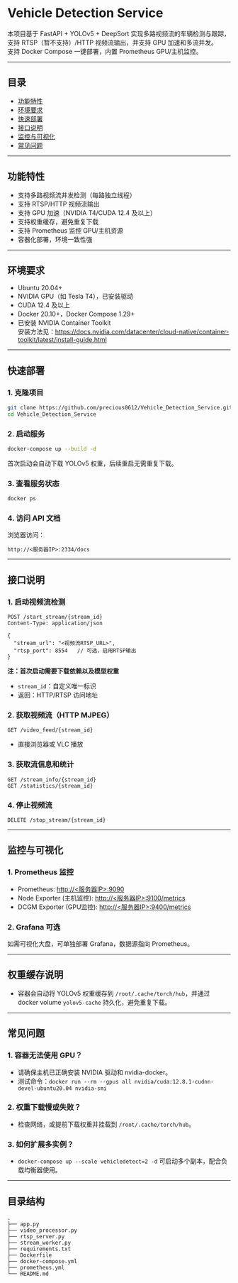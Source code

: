 # Vehicle Detection Service

本项目基于 FastAPI + YOLOv5 + DeepSort 实现多路视频流的车辆检测与跟踪，支持 RTSP（暂不支持）/HTTP 视频流输出，并支持 GPU 加速和多流并发。  
支持 Docker Compose 一键部署，内置 Prometheus GPU/主机监控。

---

## 目录

- [功能特性](#功能特性)
- [环境要求](#环境要求)
- [快速部署](#快速部署)
- [接口说明](#接口说明)
- [监控与可视化](#监控与可视化)
- [常见问题](#常见问题)

---

## 功能特性

- 支持多路视频流并发检测（每路独立线程）
- 支持 RTSP/HTTP 视频流输出
- 支持 GPU 加速（NVIDIA T4/CUDA 12.4 及以上）
- 支持权重缓存，避免重复下载
- 支持 Prometheus 监控 GPU/主机资源
- 容器化部署，环境一致性强

---

## 环境要求

- Ubuntu 20.04+
- NVIDIA GPU（如 Tesla T4），已安装驱动
- CUDA 12.4 及以上
- Docker 20.10+，Docker Compose 1.29+
- 已安装 NVIDIA Container Toolkit  
  安装方法见：https://docs.nvidia.com/datacenter/cloud-native/container-toolkit/latest/install-guide.html

---

## 快速部署

### 1. 克隆项目

```bash
git clone https://github.com/precious0612/Vehicle_Detection_Service.git
cd Vehicle_Detection_Service
```

### 2. 启动服务

```bash
docker-compose up --build -d
```

首次启动会自动下载 YOLOv5 权重，后续重启无需重复下载。

### 3. 查看服务状态

```bash
docker ps
```

### 4. 访问 API 文档

浏览器访问：  
```
http://<服务器IP>:2334/docs
```

---

## 接口说明

### 1. 启动视频流检测

```http
POST /start_stream/{stream_id}
Content-Type: application/json

{
  "stream_url": "<视频流RTSP_URL>",
  "rtsp_port": 8554   // 可选，启用RTSP输出
}
```

**注：首次启动需要下载依赖以及模型权重**

- `stream_id`：自定义唯一标识
- 返回：HTTP/RTSP 访问地址

### 2. 获取视频流（HTTP MJPEG）

```http
GET /video_feed/{stream_id}
```

- 直接浏览器或 VLC 播放

### 3. 获取流信息和统计

```http
GET /stream_info/{stream_id}
GET /statistics/{stream_id}
```

### 4. 停止视频流

```http
DELETE /stop_stream/{stream_id}
```

---

## 监控与可视化

### 1. Prometheus 监控

- Prometheus: [http://<服务器IP>:9090](http://<服务器IP>:9090)
- Node Exporter (主机监控): [http://<服务器IP>:9100/metrics](http://<服务器IP>:9100/metrics)
- DCGM Exporter (GPU监控): [http://<服务器IP>:9400/metrics](http://<服务器IP>:9400/metrics)

### 2. Grafana 可选

如需可视化大盘，可单独部署 Grafana，数据源指向 Prometheus。

---

## 权重缓存说明

- 容器会自动将 YOLOv5 权重缓存到 `/root/.cache/torch/hub`，并通过 docker volume `yolov5-cache` 持久化，避免重复下载。

---

## 常见问题

### 1. 容器无法使用 GPU？

- 请确保主机已正确安装 NVIDIA 驱动和 nvidia-docker。
- 测试命令：`docker run --rm --gpus all nvidia/cuda:12.8.1-cudnn-devel-ubuntu20.04 nvidia-smi`

### 2. 权重下载慢或失败？

- 检查网络，或提前下载权重并挂载到 `/root/.cache/torch/hub`。

### 3. 如何扩展多实例？

- `docker-compose up --scale vehicledetect=2 -d` 可启动多个副本，配合负载均衡器使用。

---

## 目录结构

```
.
├── app.py
├── video_processor.py
├── rtsp_server.py
├── stream_worker.py
├── requirements.txt
├── Dockerfile
├── docker-compose.yml
├── prometheus.yml
└── README.md
```

